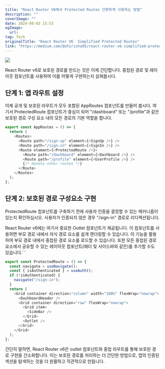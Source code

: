 ```yaml
---
title: "React Router V6에서 Protected Routes 간편하게 사용하는 방법"
description: ""
coverImage: ""
date: 2024-08-03 15:53
ogImage: 
  url: 
tag: Tech
originalTitle: "React Router V6  Simplified Protected Routes"
link: "https://medium.com/@shirisha95/react-router-v6-simplified-protected-routes-85b209326a55"
---
```




<img src="/assets/img/ReactRouterV6SimplifiedProtectedRoutes_0.png" />

React Router v6로 보호된 경로를 만드는 것은 이제 간단합니다. 중첩된 경로 및 레이아웃 컴포넌트를 사용하여 이를 어떻게 구현하는지 살펴봅시다.

## 단계 1: 앱 라우트 설정

이제 공개 및 보호된 라우트가 모두 포함된 AppRoutes 컴포넌트를 만들어 봅시다. 여기서 ProtectedRoute 컴포넌트가 중심이 되어 "/dashboard" 또는 "/profile"과 같은 보호된 경로 구성 요소 내의 모든 경로의 기본 역할을 합니다.

<div class="content-ad"></div>

```js
export const AppRoutes = () => {
  return (
    <Routes>
      <Route path="/sign-up" element={<SignUp />} />
      <Route path="/sign-in" element={<SignIn />} />
      <Route element={<ProtectedRoute />}>
        <Route path="/dashboard" element={<Dashboard />} />
        <Route path="/profile" element={<UserProfile />} />
        {/* Handle other routes */}
      </Route>
    </Routes>
  );
};
```

## 단계 2: 보호된 경로 구성요소 구현

ProtectedRoute 컴포넌트를 구축하기 전에 사용자 인증을 결정할 수 있는 메커니즘이 있는지 확인하십시오. 사용자가 인증되지 않은 경우 "/sign-in" 경로로 리디렉션됩니다.

React Router v6에는 여기서 중요한 Outlet 컴포넌트가 제공됩니다. 이 컴포넌트를 사용하면 부모 경로 내에서 자식 경로 요소를 쉽게 렌더링할 수 있습니다. 이 기능을 활용하여 부모 경로 내에서 중첩된 경로 요소를 로드할 수 있습니다. 또한 모든 중첩된 경로 요소에서 공유할 수 있는 레이아웃 컴포넌트(헤더 및 사이드바와 같은)를 추가할 수도 있습니다.```

<div class="content-ad"></div>

```js
export const ProtectedRoute = () => {
  const navigate = useNavigate();
  const { isAuthenticated } = useAuth();
  if (!isAuthenticated) {
    navigate("/sign-in");
  }
  return (
    <Grid container direction="column" width="100%" flexWrap="nowrap">
      <DashboardHeader />
      <Grid container direction="row" flexWrap="nowrap">
        <Grid item>
          <SideBar />
        </Grid>
        <Outlet />
      </Grid>
    </Grid>
  );
};
```

간단히 말하면, React Router v6은 outlet 컴포넌트와 중첩 라우트를 통해 보호된 경로 구현을 간소화합니다. 이는 보호된 경로를 처리하는 더 간단한 방법으로, 앱의 인증된 섹션을 탐색하는 것을 더 원활하고 직관적으로 만듭니다.
